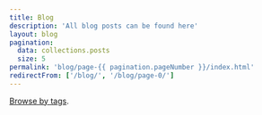 ```yaml
---
title: Blog
description: 'All blog posts can be found here'
layout: blog
pagination:
  data: collections.posts
  size: 5
permalink: 'blog/page-{{ pagination.pageNumber }}/index.html'
redirectFrom: ['/blog/', '/blog/page-0/']
---
```

[Browse by tags](/tags).

